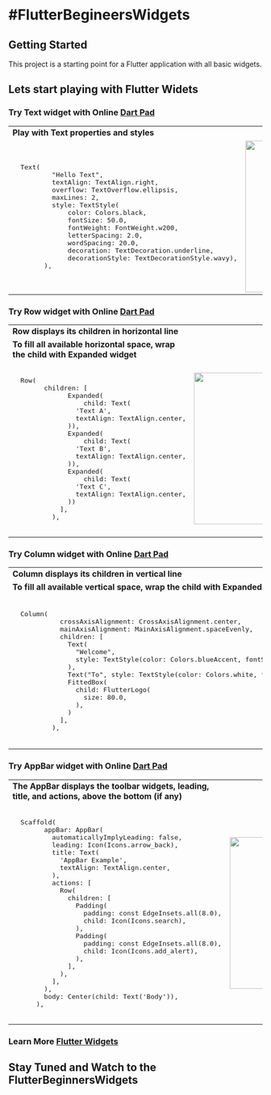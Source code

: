 # #FlutterBegineersWidgets

## Getting Started

This project is a starting point for a Flutter application with all basic widgets.

## Lets start playing with Flutter Widets 

### Try Text widget with Online [Dart Pad](https://dartpad.dev/2f15024a612804c1875a3da85d054cba)
<table>
  <tr><td> <b>Play with Text properties and styles</b> </td></tr>
  <tr>
<td>
  <pre> 
  Text(
          "Hello Text",
          textAlign: TextAlign.right,
          overflow: TextOverflow.ellipsis,
          maxLines: 2,
          style: TextStyle(
              color: Colors.black,
              fontSize: 50.0,
              fontWeight: FontWeight.w200,
              letterSpacing: 2.0,
              wordSpacing: 20.0,
              decoration: TextDecoration.underline,
              decorationStyle: TextDecorationStyle.wavy),
        ), 
        </pre>
</td>

 <td>
  <img src = "https://flutterbegineerswidgets.s3-us-west-2.amazonaws.com/text/Screenshot+2020-10-25+at+12.03.48+PM.png" width = 300>
</td>
 <td>
  <img src = "https://flutterbegineerswidgets.s3-us-west-2.amazonaws.com/text/Screenshot+2020-10-25+at+12.03.17+PM.png" width = 300>
</td>
<td>
  <img src = "https://flutterbegineerswidgets.s3-us-west-2.amazonaws.com/text/Screenshot+2020-10-24+at+8.54.21+PM.png" width = 300>
</td>
</tr>
  </table>
  
  ### Try Row widget with Online [Dart Pad](https://dartpad.dev/8fea0ec18246e024ff0a10a3f59f3267)
<table>
    <tr><td> <b>Row displays its children in horizontal line</b> </td></tr>
    <tr><td> <b>To fill all available horizontal space, wrap the child with Expanded widget</b> </td></tr>
  <tr>
<td>
  <pre> 
  Row(
        children: <Widget>[
              Expanded(
                  child: Text(
                'Text A',
                textAlign: TextAlign.center,
              )),
              Expanded(
                  child: Text(
                'Text B',
                textAlign: TextAlign.center,
              )),
              Expanded(
                  child: Text(
                'Text C',
                textAlign: TextAlign.center,
              ))
            ],
          ), 
        </pre>
</td>
<td>
  <img src = "https://flutterbegineerswidgets.s3-us-west-2.amazonaws.com/row/Screenshot+2020-10-25+at+3.20.42+PM.png" width = 300>
</td>
</tr>
  </table>
  
  ### Try Column widget with Online [Dart Pad](https://dartpad.dev/0b4938345b0c247c1ae80de912cc1c2a)
<table>
    <tr><td> <b>Column displays its children in vertical line</b> </td></tr>
    <tr><td> <b>To fill all available vertical space, wrap the child with Expanded widget</b> </td></tr>
  <tr>
<td>
  <pre> 
  Column(
            crossAxisAlignment: CrossAxisAlignment.center,
            mainAxisAlignment: MainAxisAlignment.spaceEvenly,
            children: <Widget>[
              Text(
                "Welcome",
                style: TextStyle(color: Colors.blueAccent, fontSize: 40.0),
              ),
              Text("To", style: TextStyle(color: Colors.white, fontSize: 40.0)),
              FittedBox(
                child: FlutterLogo(
                  size: 80.0,
                ),
              )
            ],
          ), 
        </pre>
</td>
<td>
  <img src = "https://flutterbegineerswidgets.s3-us-west-2.amazonaws.com/column/Screenshot+2020-10-25+at+5.25.11+PM.png" width = 300>
</td>
</tr>
  </table>

  
  ### Try AppBar widget with Online [Dart Pad](https://dartpad.dev/85c1cee5ef7e4d2f73695749e1343cf2)
<table>
    <tr><td> <b>The AppBar displays the toolbar widgets, leading, title, and actions, above the bottom (if any)</b> </td></tr>
  <tr>
<td>
  <pre> 
  Scaffold(
        appBar: AppBar(
          automaticallyImplyLeading: false,
          leading: Icon(Icons.arrow_back),
          title: Text(
            'AppBar Example',
            textAlign: TextAlign.center,
          ),
          actions: <Widget>[
            Row(
              children: <Widget>[
                Padding(
                  padding: const EdgeInsets.all(8.0),
                  child: Icon(Icons.search),
                ),
                Padding(
                  padding: const EdgeInsets.all(8.0),
                  child: Icon(Icons.add_alert),
                ),
              ],
            ),
          ],
        ),
        body: Center(child: Text('Body')),
      ), 
        </pre>
</td>
<td>
  <img src = "https://flutterbegineerswidgets.s3-us-west-2.amazonaws.com/appBar/Screenshot+2020-10-25+at+7.32.45+PM.png" width = 300>
</td>
<td>
  <img src = "https://flutterbegineerswidgets.s3-us-west-2.amazonaws.com/appBar/Screenshot+2020-10-25+at+7.50.07+PM.png" width = 300>
</td>
</tr>
  </table>
  
   ### Learn More [Flutter Widgets](https://api.flutter.dev/flutter/widgets/widgets-library.html)
   
   ## Stay Tuned and Watch to the FlutterBeginnersWidgets

